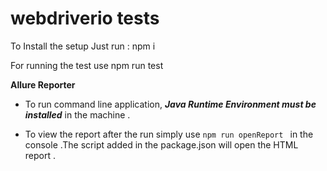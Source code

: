 # webdriverio tests
To Install the setup Just run : npm i

For running the test use npm run test

**Allure Reporter** 

 - To run command line application, ***Java Runtime Environment must be
   installed*** in the machine .
   
 - To view the report after the run simply use `npm run openReport `  in the console .The script added in the package.json will open the HTML report .
